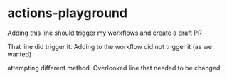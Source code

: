 # actions-playground

Adding this line should trigger my workflows and create a draft PR

That line did trigger it. Adding to the workflow did not trigger it (as we wanted)

attempting different method. 
Overlooked line that needed to be changed